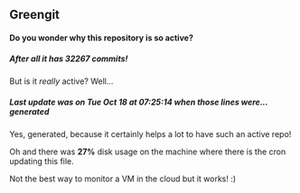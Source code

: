 ## Greengit

#### Do you wonder why this repository is so active?

##### After all it has 32267 commits!

But is it *really* active? Well...

##### Last update was on Tue Oct 18 at 07:25:14 when those lines were... generated

Yes, generated, because it certainly helps a lot to have such an active repo!

Oh and there was **27%** disk usage on the machine
where there is the cron updating this file.

Not the best way to monitor a VM in the cloud but it works! :)
